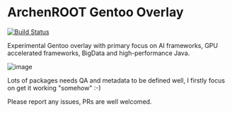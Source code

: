 # ArchenROOT Gentoo Overlay

[![Build Status](https://travis-ci.org/archenroot/gentoo-overlay.svg?branch=master)](https://travis-ci.org/archenroot/gentoo-overlay)

Experimental Gentoo overlay with primary focus on AI frameworks, GPU accelerated frameworks, BigData and high-performance Java.

![image](https://github.com/archenroot/gentoo-overlay/images/Penguin-Update "Linux on Steroids")

Lots of packages needs QA and metadata to be defined well, I firstly focus on get it working "somehow" :-)

Please report any issues, PRs are well welcomed.
